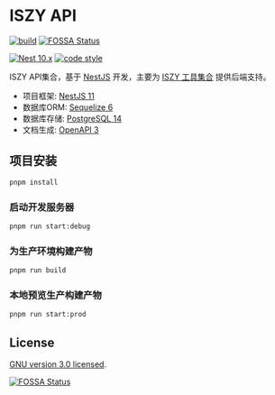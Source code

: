 # ISZY API

[![build](https://github.com/ZvonimirSun/iszy-api/actions/workflows/docker.yml/badge.svg)](https://github.com/ZvonimirSun/iszy-api/actions/workflows/docker.yml)
[![FOSSA Status](https://app.fossa.com/api/projects/git%2Bgithub.com%2FZvonimirSun%2Fiszy-api.svg?type=shield)](https://app.fossa.com/projects/git%2Bgithub.com%2FZvonimirSun%2Fiszy-api?ref=badge_shield)

[![Nest 10.x](https://img.shields.io/badge/Nest-10.x-blue)](https://nestjs.com/) [![code style](https://antfu.me/badge-code-style.svg)](https://github.com/antfu/eslint-config)

ISZY API集合，基于 [NestJS](http://nestjs.com/) 开发，主要为 [ISZY 工具集合](https://github.com/zvonimirsun/iszy-tools) 提供后端支持。

- 项目框架: [NestJS 11](http://nestjs.com/)
- 数据库ORM: [Sequelize 6](https://sequelize.org/)
- 数据库存储: [PostgreSQL 14](https://www.postgresql.org/)
- 文档生成: [OpenAPI 3](https://swagger.io/specification/)

## 项目安装

```bash
pnpm install
```

### 启动开发服务器

```bash
pnpm run start:debug
```

### 为生产环境构建产物

```bash
pnpm run build
```

### 本地预览生产构建产物

```bash
pnpm run start:prod
```

## License

[GNU version 3.0 licensed](LICENSE).


[![FOSSA Status](https://app.fossa.com/api/projects/git%2Bgithub.com%2FZvonimirSun%2Fiszy-api.svg?type=large)](https://app.fossa.com/projects/git%2Bgithub.com%2FZvonimirSun%2Fiszy-api?ref=badge_large)